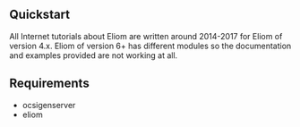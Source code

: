 ## Quickstart

All Internet tutorials about Eliom are written around 2014-2017 for
Eliom of version 4.x. Eliom of version 6+ has different modules so
the documentation and examples provided are not working at all.

## Requirements

* ocsigenserver
* eliom

